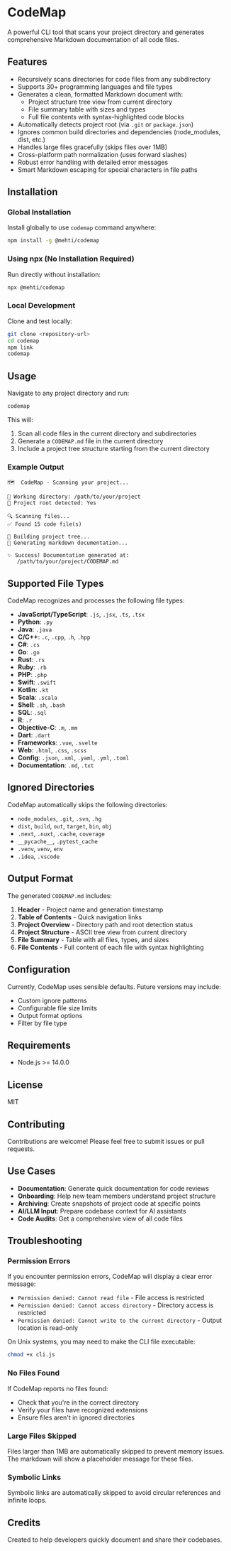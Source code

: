 # CodeMap

A powerful CLI tool that scans your project directory and generates comprehensive Markdown documentation of all code files.

## Features

- Recursively scans directories for code files from any subdirectory
- Supports 30+ programming languages and file types
- Generates a clean, formatted Markdown document with:
  - Project structure tree view from current directory
  - File summary table with sizes and types
  - Full file contents with syntax-highlighted code blocks
- Automatically detects project root (via `.git` or `package.json`)
- Ignores common build directories and dependencies (node_modules, dist, etc.)
- Handles large files gracefully (skips files over 1MB)
- Cross-platform path normalization (uses forward slashes)
- Robust error handling with detailed error messages
- Smart Markdown escaping for special characters in file paths

## Installation

### Global Installation

Install globally to use `codemap` command anywhere:

```bash
npm install -g @mehti/codemap
```

### Using npx (No Installation Required)

Run directly without installation:

```bash
npx @mehti/codemap
```

### Local Development

Clone and test locally:

```bash
git clone <repository-url>
cd codemap
npm link
codemap
```

## Usage

Navigate to any project directory and run:

```bash
codemap
```

This will:
1. Scan all code files in the current directory and subdirectories
2. Generate a `CODEMAP.md` file in the current directory
3. Include a project tree structure starting from the current directory

### Example Output

```
🗺️  CodeMap - Scanning your project...

📂 Working directory: /path/to/your/project
📍 Project root detected: Yes

🔍 Scanning files...
✅ Found 15 code file(s)

🌳 Building project tree...
📝 Generating markdown documentation...

✨ Success! Documentation generated at:
   /path/to/your/project/CODEMAP.md
```

## Supported File Types

CodeMap recognizes and processes the following file types:

- **JavaScript/TypeScript**: `.js`, `.jsx`, `.ts`, `.tsx`
- **Python**: `.py`
- **Java**: `.java`
- **C/C++**: `.c`, `.cpp`, `.h`, `.hpp`
- **C#**: `.cs`
- **Go**: `.go`
- **Rust**: `.rs`
- **Ruby**: `.rb`
- **PHP**: `.php`
- **Swift**: `.swift`
- **Kotlin**: `.kt`
- **Scala**: `.scala`
- **Shell**: `.sh`, `.bash`
- **SQL**: `.sql`
- **R**: `.r`
- **Objective-C**: `.m`, `.mm`
- **Dart**: `.dart`
- **Frameworks**: `.vue`, `.svelte`
- **Web**: `.html`, `.css`, `.scss`
- **Config**: `.json`, `.xml`, `.yaml`, `.yml`, `.toml`
- **Documentation**: `.md`, `.txt`

## Ignored Directories

CodeMap automatically skips the following directories:

- `node_modules`, `.git`, `.svn`, `.hg`
- `dist`, `build`, `out`, `target`, `bin`, `obj`
- `.next`, `.nuxt`, `.cache`, `coverage`
- `__pycache__`, `.pytest_cache`
- `.venv`, `venv`, `env`
- `.idea`, `.vscode`

## Output Format

The generated `CODEMAP.md` includes:

1. **Header** - Project name and generation timestamp
2. **Table of Contents** - Quick navigation links
3. **Project Overview** - Directory path and root detection status
4. **Project Structure** - ASCII tree view from current directory
5. **File Summary** - Table with all files, types, and sizes
6. **File Contents** - Full content of each file with syntax highlighting

## Configuration

Currently, CodeMap uses sensible defaults. Future versions may include:
- Custom ignore patterns
- Configurable file size limits
- Output format options
- Filter by file type

## Requirements

- Node.js >= 14.0.0

## License

MIT

## Contributing

Contributions are welcome! Please feel free to submit issues or pull requests.

## Use Cases

- **Documentation**: Generate quick documentation for code reviews
- **Onboarding**: Help new team members understand project structure
- **Archiving**: Create snapshots of project code at specific points
- **AI/LLM Input**: Prepare codebase context for AI assistants
- **Code Audits**: Get a comprehensive view of all code files

## Troubleshooting

### Permission Errors

If you encounter permission errors, CodeMap will display a clear error message:
- `Permission denied: Cannot read file` - File access is restricted
- `Permission denied: Cannot access directory` - Directory access is restricted
- `Permission denied: Cannot write to the current directory` - Output location is read-only

On Unix systems, you may need to make the CLI file executable:

```bash
chmod +x cli.js
```

### No Files Found

If CodeMap reports no files found:
- Check that you're in the correct directory
- Verify your files have recognized extensions
- Ensure files aren't in ignored directories

### Large Files Skipped

Files larger than 1MB are automatically skipped to prevent memory issues. The markdown will show a placeholder message for these files.

### Symbolic Links

Symbolic links are automatically skipped to avoid circular references and infinite loops.

## Credits

Created to help developers quickly document and share their codebases.
